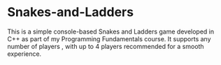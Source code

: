 # Snakes-and-Ladders
This is a simple  console-based Snakes and Ladders game developed in C++ as part of my Programming Fundamentals course. It supports any number of players , with up to 4 players recommended for a smooth experience.

